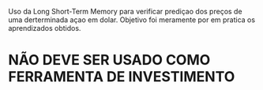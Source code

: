 Uso da Long Short-Term Memory para verificar prediçao dos preços de uma derterminada açao em dolar. Objetivo foi meramente por em pratica os aprendizados obtidos. 

# NÃO DEVE SER USADO COMO FERRAMENTA DE INVESTIMENTO 
